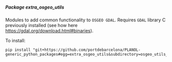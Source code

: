 ##### Package <em>extra_osgeo_utils</em>

Modules to add common functionality to `OSGEO GDAL`. Requires `GDAL` library C previously installed 
(see how here https://gdal.org/download.html#binaries).

To install:
```shell
pip install "git+https://github.com/portdebarcelona/PLANOL-generic_python_packages#egg=extra_osgeo_utils&subdirectory=osgeo_utils_pckg"
```